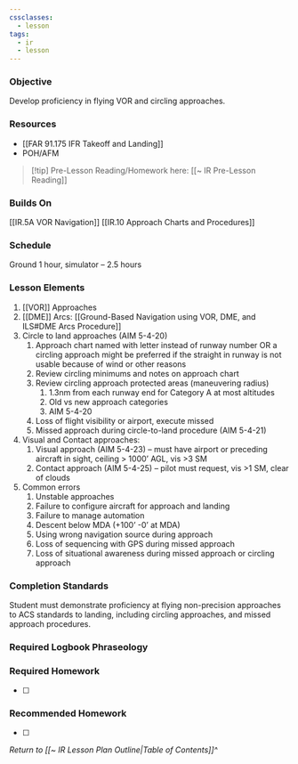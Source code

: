 ```yaml
---
cssclasses:
  - lesson
tags:
  - ir
  - lesson
---
```

### Objective
Develop proficiency in flying VOR and circling approaches. 

### Resources
- [[FAR 91.175 IFR Takeoff and Landing]]
- POH/AFM

> [!tip] Pre-Lesson Reading/Homework here: [[~ IR Pre-Lesson Reading]]

### Builds On
[[IR.5A VOR Navigation]]
[[IR.10 Approach Charts and Procedures]]

### Schedule
Ground 1 hour, simulator – 2.5 hours 

### Lesson Elements
1. [[VOR]] Approaches
2. [[DME]] Arcs: [[Ground-Based Navigation using VOR, DME, and ILS#DME Arcs Procedure]]
3. Circle to land approaches (AIM 5-4-20)
	1. Approach chart named with letter instead of runway number OR a circling approach might be preferred if the straight in runway is not usable because of wind or other reasons
	2. Review circling minimums and notes on approach chart 
	3. Review circling approach protected areas (maneuvering radius)
		1. 1.3nm from each runway end for Category A at most altitudes
		2. Old vs new approach categories
		3. AIM 5-4-20
	4. Loss of flight visibility or airport, execute missed 
	5. Missed approach during circle-to-land procedure (AIM 5-4-21)
4. Visual and Contact approaches: 
	1. Visual approach (AIM 5-4-23) – must have airport or preceding aircraft in sight, ceiling > 1000’ AGL, vis >3 SM 
	2. Contact approach (AIM 5-4-25) – pilot must request, vis >1 SM, clear of clouds 
5. Common errors 
	1. Unstable approaches 
	2. Failure to configure aircraft for approach and landing 
	3. Failure to manage automation
	4. Descent below MDA (+100’ -0’ at MDA) 
	5. Using wrong navigation source during approach 
	6. Loss of sequencing with GPS during missed approach 
	7. Loss of situational awareness during missed approach or circling approach 

### Completion Standards
Student must demonstrate proficiency at flying non-precision approaches to ACS standards to landing, including circling approaches, and missed approach procedures.

### Required Logbook Phraseology

### Required Homework
- [ ] 

### Recommended Homework
- [ ] 

*Return to [[~ IR Lesson Plan Outline|Table of Contents]]^*